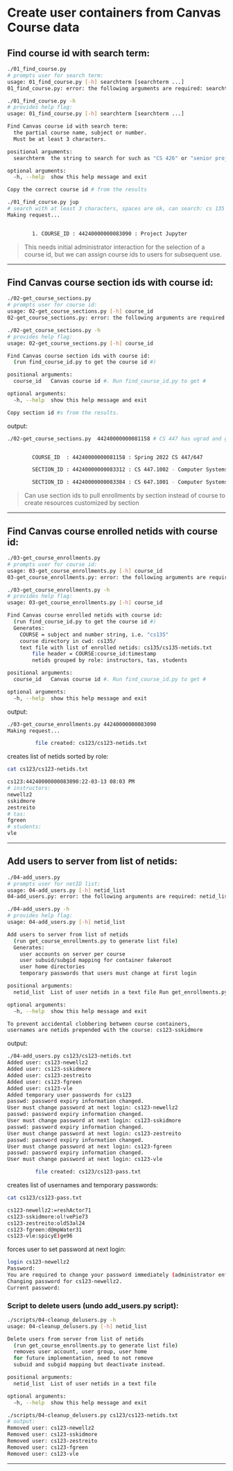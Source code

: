 
# Create user containers from Canvas Course data

## Find course id with search term: 
```bash
./01_find_course.py
# prompts user for search term: 
usage: 01_find_course.py [-h] searchterm [searchterm ...]
01_find_course.py: error: the following arguments are required: searchterm
```
```bash
./01_find_course.py -h
# provides help flag: 
usage: 01_find_course.py [-h] searchterm [searchterm ...]

Find Canvas course id with search term:
  the partial course name, subject or number.
  Must be at least 3 characters.

positional arguments:
  searchterm  the string to search for such as "CS 426" or "senior projects"

optional arguments:
  -h, --help  show this help message and exit

Copy the correct course id # from the results
```
```bash
./01_find_course.py jup
# search with at least 3 characters, spaces are ok, can search: cs 135
Making request...


        1. COURSE_ID : 44240000000083090 : Project Jupyter
```
> This needs initial administrator interaction for the selection of a course id, but we can assign course ids to users for subsequent use. 
---
## Find Canvas course section ids with course id:
```bash
./02-get_course_sections.py
# prompts user for course id:
usage: 02-get_course_sections.py [-h] course_id
02-get_course_sections.py: error: the following arguments are required: course_id
```
```bash
./02-get_course_sections.py -h
# provides help flag:
usage: 02-get_course_sections.py [-h] course_id

Find Canvas course section ids with course id:
  (run find_course_id.py to get the course id #)

positional arguments:
  course_id   Canvas course id #. Run find_course_id.py to get #

optional arguments:
  -h, --help  show this help message and exit

Copy section id #s from the results.
```
output: 
```bash
./02-get_course_sections.py  44240000000081158 # CS 447 has ugrad and grad sections: 


        COURSE_ID  : 44240000000081158 : Spring 2022 CS 447/647

        SECTION_ID : 44240000000083312 : CS 447.1002 - Computer Systems Admin - Spr22

        SECTION_ID : 44240000000083384 : CS 647.1001 - Computer Systems Admin - Spr22
```
> Can use section ids to pull enrollments by section instead of course to create resources customized by section
---
## Find Canvas course enrolled netids with course id:
```bash
./03-get_course_enrollments.py
# prompts user for course id:
usage: 03-get_course_enrollments.py [-h] course_id
03-get_course_enrollments.py: error: the following arguments are required: course_id
```
```bash
./03-get_course_enrollments.py -h
# provides help flag: 
usage: 03-get_course_enrollments.py [-h] course_id

Find Canvas course enrolled netids with course id:
  (run find_course_id.py to get the course id #)
  Generates:
    COURSE = subject and number string, i.e. "cs135"
    course directory in cwd: cs135/
    text file with list of enrolled netids: cs135/cs135-netids.txt
        file header = COURSE:course_id:timestamp
        netids grouped by role: instructors, tas, students

positional arguments:
  course_id   Canvas course id #. Run find_course_id.py to get #

optional arguments:
  -h, --help  show this help message and exit
```
output:
```bash
./03-get_course_enrollments.py 44240000000083090
Making request...

         file created: cs123/cs123-netids.txt
```
creates list of netids sorted by role: 
```bash
cat cs123/cs123-netids.txt
```
```bash
cs123:44240000000083090:22-03-13 08:03 PM
# instructors:
newellz2
sskidmore
zestreito
# tas:
fgreen
# students:
vle
```
---
## Add users to server from list of netids:
```bash
./04-add_users.py
# prompts user for netID list: 
usage: 04-add_users.py [-h] netid_list
04-add_users.py: error: the following arguments are required: netid_list
```
```bash
./04-add_users.py -h
# provides help flag: 
usage: 04-add_users.py [-h] netid_list

Add users to server from list of netids
  (run get_course_enrollments.py to generate list file)
  Generates:
    user accounts on server per course
    user subuid/subgid mapping for container fakeroot
    user home directories
    temporary passwords that users must change at first login

positional arguments:
  netid_list  List of user netids in a text file Run get_enrollments.py to generate

optional arguments:
  -h, --help  show this help message and exit

To prevent accidental clobbering between course containers,
usernames are netids prepended with the course: cs123-sskidmore
```
output: 
```bash
./04-add_users.py cs123/cs123-netids.txt
Added user: cs123-newellz2
Added user: cs123-sskidmore
Added user: cs123-zestreito
Added user: cs123-fgreen
Added user: cs123-vle
Added temporary user passwords for cs123
passwd: password expiry information changed.
User must change password at next login: cs123-newellz2
passwd: password expiry information changed.
User must change password at next login: cs123-sskidmore
passwd: password expiry information changed.
User must change password at next login: cs123-zestreito
passwd: password expiry information changed.
User must change password at next login: cs123-fgreen
passwd: password expiry information changed.
User must change password at next login: cs123-vle

         file created: cs123/cs123-pass.txt
```
creates list of usernames and temporary passwords: 
```bash
cat cs123/cs123-pass.txt
```
```bash
cs123-newellz2:=reshActor71
cs123-sskidmore:ol!vePie73
cs123-zestreito:oldS3al24
cs123-fgreen:d@mpWater31
cs123-vle:spicyE)ge96
```
forces user to set password at next login: 
```bash
login cs123-newellz2
Password:
You are required to change your password immediately (administrator enforced).
Changing password for cs123-newellz2.
Current password:
```
### Script to delete users (undo add_users.py script): 
```bash
./scripts/04-cleanup_delusers.py -h
usage: 04-cleanup_delusers.py [-h] netid_list

Delete users from server from list of netids
  (run get_course_enrollments.py to generate list file)
  removes user account, user group, user home
  for future implementation, need to not remove
  subuid and subgid mapping but deactivate instead.

positional arguments:
  netid_list  List of user netids in a text file

optional arguments:
  -h, --help  show this help message and exit
```
```bash
./scripts/04-cleanup_delusers.py cs123/cs123-netids.txt
# output: 
Removed user: cs123-newellz2
Removed user: cs123-sskidmore
Removed user: cs123-zestreito
Removed user: cs123-fgreen
Removed user: cs123-vle
```
---

